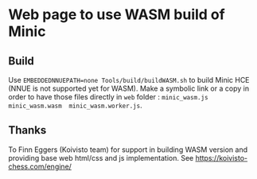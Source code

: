 # Web page to use WASM build of Minic

## Build

Use `EMBEDDEDNNUEPATH=none Tools/build/buildWASM.sh` to build Minic HCE (NNUE is not supported yet for WASM).
Make a symbolic link or a copy in order to have those files directly in `web` folder : `minic_wasm.js  minic_wasm.wasm  minic_wasm.worker.js`.
## Thanks

To Finn Eggers (Koivisto team) for support in building WASM version and providing base web html/css and js implementation.
See https://koivisto-chess.com/engine/

